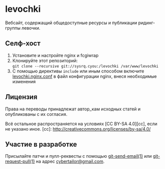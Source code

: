 levochki
========
Вебсайт, содержащий общедоступные ресурсы и публикации ридинг-группы левочки.

Селф-хост
---------
1. Установите и настройте nginx и fcgiwrap
2. Клонируйте этот репозиторий:  
   `git clone --recursive git://sysrq.cyou:/levochki /var/www/levochki`
3. С помощью директивы `include` или иным способом включите
   [levochki.nginx.conf][1] в файл конфигурации nginx, внеся необходимые
   изменения

Лицензия
--------
Права на переводы принадлежат автор\_кам исходных статей и опубликованы с их
согласия.

Всё остальное распространяется на условиях [CC BY-SA 4.0][cc], если не указано
иное.
[cc]: http://creativecommons.org/licenses/by-sa/4.0/

Участие в разработке
--------------------
Присылайте патчи и пулл-реквесты с помощью [git-send-email(1)][git1] или
[git-request-pull(1)][git2] на адрес cybertailor@gmail.com.

[git1]: https://git-send-email.io/
[git2]: https://git-scm.com/docs/git-request-pull

[1]: ./levochki.nginx.conf
